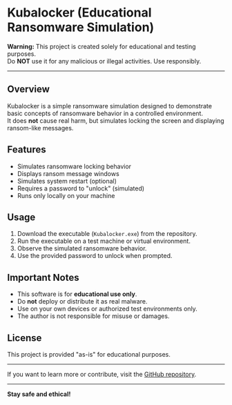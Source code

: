# Kubalocker (Educational Ransomware Simulation)

**Warning:** This project is created solely for educational and testing purposes.  
Do **NOT** use it for any malicious or illegal activities. Use responsibly.

---

## Overview

Kubalocker is a simple ransomware simulation designed to demonstrate basic concepts of ransomware behavior in a controlled environment.  
It does **not** cause real harm, but simulates locking the screen and displaying ransom-like messages.

## Features

- Simulates ransomware locking behavior  
- Displays ransom message windows  
- Simulates system restart (optional)  
- Requires a password to "unlock" (simulated)  
- Runs only locally on your machine

## Usage

1. Download the executable (`Kubalocker.exe`) from the repository.  
2. Run the executable on a test machine or virtual environment.  
3. Observe the simulated ransomware behavior.  
4. Use the provided password to unlock when prompted.

## Important Notes

- This software is for **educational use only**.  
- Do **not** deploy or distribute it as real malware.  
- Use on your own devices or authorized test environments only.  
- The author is not responsible for misuse or damages.

## License

This project is provided "as-is" for educational purposes.

---

If you want to learn more or contribute, visit the [GitHub repository](https://github.com/PanKubix79997/Kubalocker).

---

**Stay safe and ethical!**
